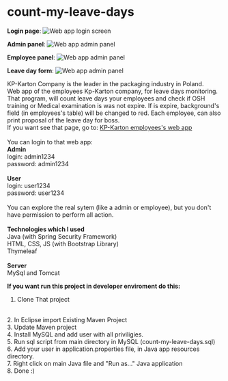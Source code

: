 # count-my-leave-days


**Login page**: 
![Web app login screen](https://kp-karton.pl/assets/img/login.png)

**Admin panel**:
![Web app admin panel](https://kp-karton.pl/assets/img/admin1.png)

**Employee panel**:
![Web app admin panel](https://kp-karton.pl/assets/img/employee.jpg)

**Leave day form**: 
![Web app admin panel](https://kp-karton.pl/assets/img/form.jpg)
<br/>

KP-Karton Company is the leader in the packaging industry in Poland. 
<br/>
Web app of the employees Kp-Karton company, for leave days monitoring. 
<br/>
That program, will count leave days your employees and check if OSH training or Medical examination is was not expire. If is expire,  background's field (in employees's table) will be changed to red. Each employee, can also print proposal of the leave day for boss. 
<br/>
If you want see that page, go to: [KP-Karton employees's web app](http://164.132.107.168:8080/urlopy/showMyLoginPage)
<br/>
<br/>
You can login to that web app:
<br/>
**Admin**
<br/>
login: admin1234
<br/>
password: admin1234
<br/>
<br/>
**User**
<br/>
login: user1234
<br/>
password: user1234
<br/>
<br/>
You can explore the real sytem (like a admin or employee), but you don't have permission to perform all action. 
<br/>
<br/>
**Technologies which I used**
<br/>
Java (with Spring Security Framework)
<br/>
HTML, CSS, JS  (with Bootstrap Library)
<br/>
Thymeleaf
<br>
<br/>
**Server**
<br/>
MySql and Tomcat
<br/>


**If you want run this project in developer enviroment do this:**
1. Clone That project
<br/>
2. In Eclipse import Existing Maven Project
<br/>
3. Update Maven project
<br/>
4. Install MySQL and add user with all priviligies.
<br/>
5. Run sql script from main directory in MySQL (count-my-leave-days.sql)
<br/>
6. Add your user in application.properties file, in Java app resources directory. 
<br/>
7. Right click on main Java file and "Run as..." Java application
<br/>
8. Done :)













